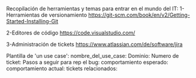 Recopilación de herramientas y temas para entrar en el mundo del IT:
1-Herramientas de versionamiento
https://git-scm.com/book/en/v2/Getting-Started-Installing-Git

2-Editores de código
https://code.visualstudio.com/

3-Administración de tickets
https://www.atlassian.com/de/software/jira


Plantilla de 'un use case': 
nombre_del_use_case:
Dominio:
Numero de ticket:
Pasos a seguir para rep el bug:
comportamiento esperado:
comportamiento actual:
tickets relacionados:
